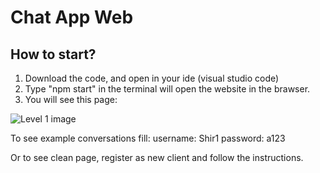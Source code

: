 # Chat App Web


## How to start?
1. Download the code, and open in your ide (visual studio code)
2. Type "npm start" in the terminal will open the website in the brawser.
3. You will see this page:

<img src="/images/level1.jpg" alt="Level 1 image" title="Level 1">

To see example conversations fill:
username: Shir1
password: a123

Or to see clean page, register as new client and follow the instructions.
